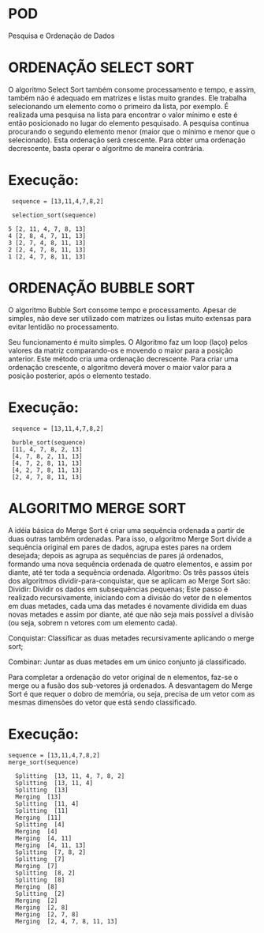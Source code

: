 # POD
  Pesquisa e Ordenação de Dados
 
# ORDENAÇÃO SELECT SORT

O algoritmo Select Sort também consome processamento e tempo, e assim, também não é adequado em matrizes e listas muito grandes. Ele trabalha selecionando um elemento como o primeiro da lista, por exemplo. É realizada uma pesquisa na lista para encontrar o valor mínimo e este é então posicionado no lugar do elemento pesquisado. A pesquisa continua procurando o segundo elemento menor (maior que o mínimo e menor que o selecionado). Esta ordenação será crescente. Para obter uma ordenação decrescente, basta operar o algoritmo de maneira contrária. 

# Execução:
     sequence = [13,11,4,7,8,2]
       
     selection_sort(sequence)

    5 [2, 11, 4, 7, 8, 13]
    4 [2, 8, 4, 7, 11, 13]
    3 [2, 7, 4, 8, 11, 13]
    2 [2, 4, 7, 8, 11, 13]
    1 [2, 4, 7, 8, 11, 13]



# ORDENAÇÃO BUBBLE SORT

O algoritmo Bubble Sort consome tempo e processamento. Apesar de simples, não deve ser utilizado com matrizes ou listas muito extensas para evitar lentidão no processamento.

Seu funcionamento é muito simples. O Algoritmo faz um loop (laço) pelos valores da matriz comparando-os e movendo o maior para a posição anterior. Este método cria uma ordenação decrescente. Para criar uma ordenação crescente, o algoritmo deverá mover o maior valor para a posição posterior, após o elemento testado.

# Execução:
     sequence = [13,11,4,7,8,2]
       
     burble_sort(sequence)
     [11, 4, 7, 8, 2, 13]
     [4, 7, 8, 2, 11, 13]
     [4, 7, 2, 8, 11, 13]
     [4, 2, 7, 8, 11, 13]
     [2, 4, 7, 8, 11, 13]



# ALGORITMO MERGE SORT

A idéia básica do Merge Sort é criar uma sequência ordenada a partir de duas outras também ordenadas.
Para isso, o algoritmo Merge Sort divide a sequência original em pares de dados, agrupa estes pares na ordem desejada; depois as agrupa as sequências de pares já ordenados, formando uma nova sequência ordenada de quatro elementos, e assim por diante, até ter toda a sequência ordenada.
Algoritmo:
  Os três passos úteis dos algoritmos dividir-para-conquistar, que se aplicam ao Merge Sort são:
  Dividir: Dividir os dados em subsequências pequenas;
  Este passo é realizado recursivamente, iniciando com a divisão do vetor de n elementos em duas metades, cada uma das metades é           novamente dividida em duas novas metades e assim por diante, até que não seja mais possível a divisão (ou seja, sobrem n vetores com     um elemento cada).
  
  Conquistar: Classificar as duas metades recursivamente aplicando o merge sort;

  Combinar: Juntar as duas metades em um único conjunto já classificado.

  Para completar a ordenação do vetor original de n elementos, faz-se o merge ou a fusão dos sub-vetores já ordenados.
  A desvantagem do Merge Sort é que requer o dobro de memória, ou seja, precisa de um vetor com as mesmas dimensões do vetor que está     sendo classificado.
# Execução:
    sequence = [13,11,4,7,8,2]
    merge_sort(sequence)

      Splitting  [13, 11, 4, 7, 8, 2]
      Splitting  [13, 11, 4]
      Splitting  [13]
      Merging  [13]
      Splitting  [11, 4]
      Splitting  [11]
      Merging  [11]
      Splitting  [4]
      Merging  [4]
      Merging  [4, 11]
      Merging  [4, 11, 13]
      Splitting  [7, 8, 2]
      Splitting  [7]
      Merging  [7]
      Splitting  [8, 2]
      Splitting  [8]
      Merging  [8]
      Splitting  [2]
      Merging  [2]
      Merging  [2, 8]
      Merging  [2, 7, 8]
      Merging  [2, 4, 7, 8, 11, 13]

